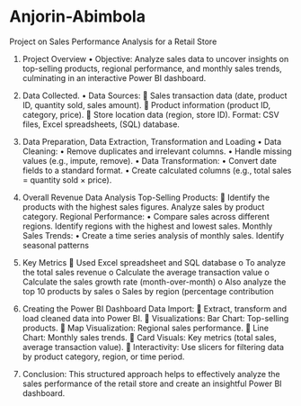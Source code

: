 # Anjorin-Abimbola

Project on Sales Performance Analysis for a Retail Store 
1.	Project Overview 
•	Objective: Analyze sales data to uncover insights on top-selling products, regional performance, and monthly sales trends, culminating in an interactive Power BI dashboard.
2.	Data Collected.
•	Data Sources: 
	Sales transaction data (date, product ID, quantity sold, sales amount). 
	Product information (product ID, category, price). 
	Store location data (region, store ID). Format: CSV files, Excel spreadsheets, (SQL) database.
3.	Data Preparation, Data Extraction, Transformation and Loading 
•	Data Cleaning: 
•	Remove duplicates and irrelevant columns. 
•	Handle missing values (e.g., impute, remove). 
•	Data Transformation: 
•	Convert date fields to a standard format. 
•	Create calculated columns (e.g., total sales = quantity sold × price).
4.	Overall Revenue Data Analysis 
Top-Selling Products:
	 Identify the products with the highest sales figures. Analyze sales by product category. 
Regional Performance: 
•	Compare sales across different regions. Identify regions with the highest and lowest sales. 
Monthly Sales Trends: 
•	Create a time series analysis of monthly sales. Identify seasonal patterns 
5.	Key Metrics 
	Used Excel spreadsheet and SQL database 
o	To analyze the total sales revenue
o	Calculate the average transaction value
o	Calculate the sales growth rate (month-over-month) 
o	Also analyze the top 10 products by sales 
o	Sales by region (percentage contribution
6.	Creating the Power BI Dashboard Data Import: 
	Extract, transform and load cleaned data into Power BI. 
	Visualizations: Bar Chart: Top-selling products. 
	Map Visualization: Regional sales performance. 
	Line Chart: Monthly sales trends. 
	Card Visuals: Key metrics (total sales, average transaction value). 
	Interactivity: Use slicers for filtering data by product category, region, or time period.

7.	Conclusion: This structured approach helps to effectively analyze the sales performance of the retail store and create an insightful Power BI dashboard. 



